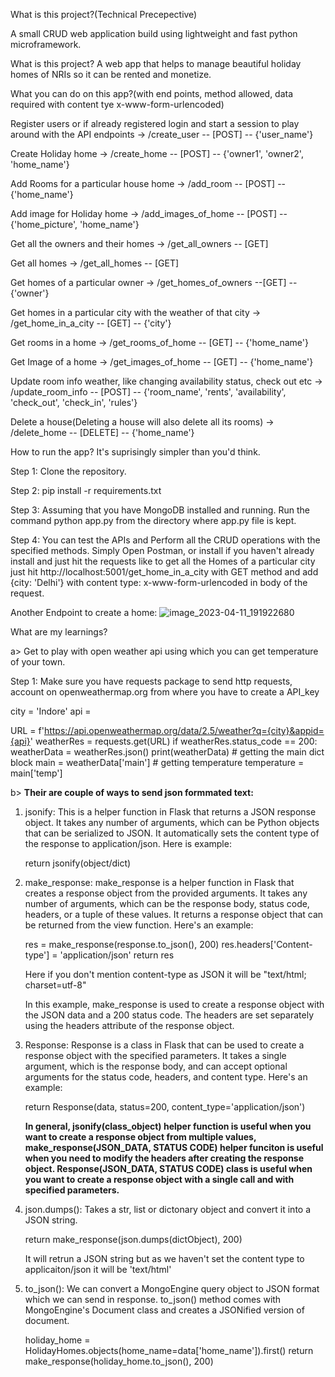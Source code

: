 What is this project?(Technical Precepective)

A small CRUD web application build using lightweight and fast python microframework.

What is this project?
A web app that helps to manage beautiful holiday homes of NRIs so it can be rented and monetize.

What you can do on this app?(with end points, method allowed, data required with content tye x-www-form-urlencoded)

Register users or if already registered login and start a session to play around with the API endpoints
-> /create_user -- [POST] -- {'user_name'}

Create Holiday home
-> /create_home -- [POST] -- {'owner1', 'owner2', 'home_name'}

Add Rooms for a particular house home 
-> /add_room -- [POST] -- {'home_name'}

Add image for Holiday home
-> /add_images_of_home -- [POST] -- {'home_picture', 'home_name'}

Get all the owners and their homes
-> /get_all_owners -- [GET] 

Get all homes
-> /get_all_homes -- [GET]

Get homes of a particular owner 
-> /get_homes_of_owners --[GET] -- {'owner'}

Get homes in a particular city with the weather of that city
-> /get_home_in_a_city -- [GET] -- {'city'}

Get rooms in a home
-> /get_rooms_of_home -- [GET] -- {'home_name'}

Get Image of a home
-> /get_images_of_home -- [GET] -- {'home_name'}

Update room info weather, like changing availability status, check out etc
-> /update_room_info -- [POST] -- {'room_name', 'rents', 'availability', 'check_out', 'check_in', 'rules'}

Delete a house(Deleting a house will also delete all its rooms)
-> /delete_home -- [DELETE] -- {'home_name'}


How to run the app?
It's suprisingly simpler than you'd think.

Step 1: Clone the repository.

Step 2: pip install -r requirements.txt

Step 3: Assuming that you have MongoDB installed and running. Run the command python app.py from the directory where app.py file is kept.

Step 4: You can test the APIs and Perform all the CRUD operations with the specified methods. Simply Open Postman, or install if you haven't already install and just hit the requests like to get all the Homes of a particular city just hit http://localhost:5001/get_home_in_a_city with GET method and add {city: 'Delhi'} with content type: x-www-form-urlencoded in body of the request.

Another Endpoint to create a home:
![image_2023-04-11_191922680](https://user-images.githubusercontent.com/86974814/231183952-eef3bba0-0ae7-49a0-8cc2-fdc092e44a2a.png)


What are my learnings?

a> Get to play with open weather api using which you can get temperature of your town.

Step 1: Make sure you have requests package to send http requests, account on openweathermap.org from where you have to create a API_key

city = 'Indore'
api = <Enter your api key here in string format>

URL = f'https://api.openweathermap.org/data/2.5/weather?q={city}&appid={api}'
weatherRes = requests.get(URL)
if weatherRes.status_code == 200:
    weatherData = weatherRes.json()
    print(weatherData)
    # getting the main dict block
    main = weatherData['main']
    # getting temperature
    temperature = main['temp']


b> **Their are couple of ways to send json formmated text:**

1.  jsonify: This is a helper function in Flask that returns a JSON response object. It takes any number of arguments, which can be Python objects that can be serialized to JSON. It automatically sets the content type of the response to application/json. Here is example:

    return jsonify(object/dict)


2.  make_response: make_response is a helper function in Flask that creates a response object from the provided arguments. It takes any number of arguments, which can be the response body, status code, headers, or a tuple of these values. It returns a response object that can be returned from the view function. Here's an example:

    res = make_response(response.to_json(), 200)
    res.headers['Content-type'] = 'application/json'
    return res

    Here if you don't mention content-type as JSON it will be "text/html; charset=utf-8"

    In this example, make_response is used to create a response object with the JSON data and a 200 status code. The headers are set separately using the headers attribute of the response object.


3.  Response: Response is a class in Flask that can be used to create a response object with the specified parameters. It takes a single argument, which is the response body, and can accept optional arguments for the status code, headers, and content type. Here's an example:

    return Response(data, status=200, content_type='application/json')

    **In general, jsonify(class_object) helper function is useful when you want to create a response object from multiple values, make_response(JSON_DATA, STATUS CODE) helper funciton is useful when you need to modify the headers after creating the response object. Response(JSON_DATA, STATUS CODE) class is useful when you want to create a response object with a single call and with specified parameters.**


4.  json.dumps(): Takes a str, list or dictonary object and convert it into a JSON string.
   
    return make_response(json.dumps(dictObject), 200)

    It will retrun a JSON string but as we haven't set the content type to applicaiton/json it will be 'text/html'


5.  to_json(): We can convert a MongoEngine query object to JSON format which we can send in response. to_json() method comes with MongoEngine's Document class and creates a JSONified version of document.

    holiday_home = HolidayHomes.objects(home_name=data['home_name']).first()
    return make_response(holiday_home.to_json(), 200)
